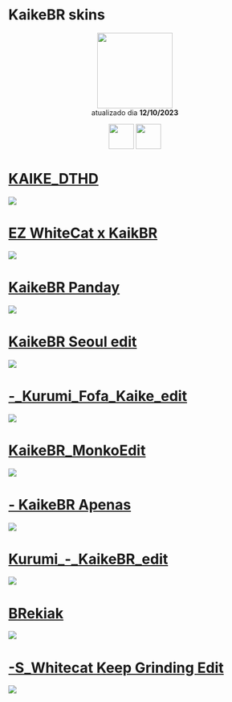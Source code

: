 # KaikeBR skins

<p align="center">
   <a href="https://osu.ppy.sh/users/13721982">
    <img src="https://a.ppy.sh/13721982"
         width="150"
         height="150">
   </a>
<br>
  atualizado dia
  <b> 12/10/2023 </b>
</p>
   <p align="center">
   <a href="https://twitter.com/KaikeBR_">
  <img src="https://i.imgur.com/PUQ5uWf.png" 
       width="50" 
       height="50"></a>
     <a href="https://www.twitch.tv/KaikeBR1">
  <img src="https://i.imgur.com/HM030lk.png" 
       width="50" 
       height="50"></a>
<br>
   </p>

# [KAIKE_DTHD](https://github.com/Yumiih/Skins/raw/main/kaikebr/KAIKE_DTHD.osk)
[![](https://osu.ppy.sh/ss/18846223/d3c0)](https://github.com/Yumiih/Skins/raw/main/kaikebr/KAIKE_DTHD.osk)

# [EZ WhiteCat x KaikBR](https://drive.google.com/u/0/uc?id=12wyxvSVJdBXd_B0vyWptoATXTwut-CuJ&export=download)
[![](https://osu.ppy.sh/ss/18846225/6da5)](https://drive.google.com/u/0/uc?id=12wyxvSVJdBXd_B0vyWptoATXTwut-CuJ&export=download)

# [KaikeBR Panday](https://drive.google.com/u/0/uc?id=12zR5Pwlkm8bJeBtlzbrx_gbRAuyhSkuy&export=download)
[![](https://osu.ppy.sh/ss/18846228/8dc1)](https://drive.google.com/u/0/uc?id=12zR5Pwlkm8bJeBtlzbrx_gbRAuyhSkuy&export=download)

# [KaikeBR Seoul edit](https://drive.google.com/u/0/uc?id=12zmPHmVv-mjNgAWa5MfpKyTdmAEkpg06&export=download)
[![](https://cdn.discordapp.com/attachments/970756987488960512/1162397405405261975/tcpgFkR.jpg?ex=653bc9f1&is=652954f1&hm=40c50d065413f0d5600c5e10124781cc821c9cc0cdf2efd245e17a99e727088b&)](https://drive.google.com/u/0/uc?id=12zmPHmVv-mjNgAWa5MfpKyTdmAEkpg06&export=download)

# [-_Kurumi_Fofa_Kaike_edit](https://github.com/Yumiih/Skins/raw/main/kaikebr/-_Kurumi_Fofa_Kaike_edit.osk)
[![](https://cdn.discordapp.com/attachments/1162144746811170927/1162397883505590292/v0wi1WC.jpg?ex=653bca63&is=65295563&hm=7dd91b266274dc83aafe53d0668711d9fb53f3ef58ba548560f038fac1875b7d&)](https://github.com/Yumiih/Skins/raw/main/kaikebr/-_Kurumi_Fofa_Kaike_edit.osk)

# [KaikeBR_MonkoEdit](https://github.com/Yumiih/Skins/raw/main/kaikebr/KaikeBR_MonkoEdit.osk)
[![](https://cdn.discordapp.com/attachments/1162144746811170927/1162398414894547065/15gHNvy.jpg?ex=653bcae2&is=652955e2&hm=1781ac70eb225e9dfbbd6df3b6e9284a5ab891f1ba98cdabebc5fcbcbc00b76c&)](https://github.com/Yumiih/Skins/raw/main/kaikebr/KaikeBR_MonkoEdit.osk)

# [- KaikeBR Apenas](https://github.com/Yumiih/Skins/raw/main/kaikebr/-__KaikeBR_Apenas_-.osk)
[![](https://osu.ppy.sh/ss/18846256/b2c8)](https://github.com/Yumiih/Skins/raw/main/kaikebr/-__KaikeBR_Apenas_-.osk)

# [Kurumi_-_KaikeBR_edit](https://github.com/Yumiih/Skins/raw/main/kaikebr/Kurumi_-_KaikeBR_edit.osk)
[![](https://cdn.discordapp.com/attachments/1162144746811170927/1162399934549602394/CLw0r12.jpg?ex=653bcc4c&is=6529574c&hm=ea75d7ec3c4724703fb067b78280492ab1306a2df6a75e50beec12d8f1a4e519&)](https://github.com/Yumiih/Skins/raw/main/kaikebr/Kurumi_-_KaikeBR_edit.osk)

# [BRekiak](https://github.com/Yumiih/Skins/raw/main/kaikebr/BRekiaK.osk)
[![](https://osu.ppy.sh/ss/18846268/50ad)](https://github.com/Yumiih/Skins/raw/main/kaikebr/BRekiaK.osk)

# [-S_Whitecat Keep Grinding Edit](https://github.com/Yumiih/Skins/raw/main/kaikebr/-S_WhiteCat_-_Keep_Grinding_Edit.osk)
[![](https://osu.ppy.sh/ss/18846270/077a)](https://github.com/Yumiih/Skins/raw/main/kaikebr/-S_WhiteCat_-_Keep_Grinding_Edit.osk)

